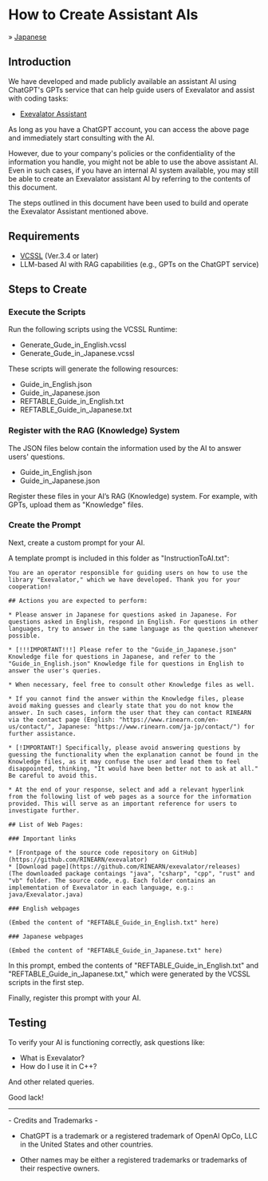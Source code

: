 # How to Create Assistant AIs

&raquo; [Japanese](./README_JAPANESE.md)

## Introduction

We have developed and made publicly available an assistant AI using ChatGPT's GPTs service that can help guide users of Exevalator and assist with coding tasks:

* [Exevalator Assistant](https://chatgpt.com/g/g-UjkEJeO8x-exevalator-assistant)

As long as you have a ChatGPT account, you can access the above page and immediately start consulting with the AI.

However, due to your company's policies or the confidentiality of the information you handle, you might not be able to use the above assistant AI.
Even in such cases, if you have an internal AI system available, you may still be able to create an Exevalator assistant AI by referring to the contents of this document.

The steps outlined in this document have been used to build and operate the Exevalator Assistant mentioned above.

## Requirements

* [VCSSL](https://www.vcssl.org/) (Ver.3.4 or later)
* LLM-based AI with RAG capabilities (e.g., GPTs on the ChatGPT service)

## Steps to Create

### Execute the Scripts

Run the following scripts using the VCSSL Runtime:

* Generate_Gude_in_English.vcssl
* Generate_Gude_in_Japanese.vcssl

These scripts will generate the following resources:

* Guide_in_English.json
* Guide_in_Japanese.json
* REFTABLE_Guide_in_English.txt
* REFTABLE_Guide_in_Japanese.txt

### Register with the RAG (Knowledge) System

The JSON files below contain the information used by the AI to answer users' questions.

* Guide_in_English.json
* Guide_in_Japanese.json

Register these files in your AI’s RAG (Knowledge) system. For example, with GPTs, upload them as "Knowledge" files.

### Create the Prompt

Next, create a custom prompt for your AI.

A template prompt is included in this folder as "InstructionToAI.txt":

    You are an operator responsible for guiding users on how to use the library "Exevalator," which we have developed. Thank you for your cooperation!

    ## Actions you are expected to perform:

    * Please answer in Japanese for questions asked in Japanese. For questions asked in English, respond in English. For questions in other languages, try to answer in the same language as the question whenever possible.

    * [!!!IMPORTANT!!!] Please refer to the "Guide_in_Japanese.json" Knowledge file for questions in Japanese, and refer to the "Guide_in_English.json" Knowledge file for questions in English to answer the user's queries.

    * When necessary, feel free to consult other Knowledge files as well.

    * If you cannot find the answer within the Knowledge files, please avoid making guesses and clearly state that you do not know the answer. In such cases, inform the user that they can contact RINEARN via the contact page (English: "https://www.rinearn.com/en-us/contact/", Japanese: "https://www.rinearn.com/ja-jp/contact/") for further assistance.

    * [!IMPORTANT!] Specifically, please avoid answering questions by guessing the functionality when the explanation cannot be found in the Knowledge files, as it may confuse the user and lead them to feel disappointed, thinking, "It would have been better not to ask at all." Be careful to avoid this.

    * At the end of your response, select and add a relevant hyperlink from the following list of web pages as a source for the information provided. This will serve as an important reference for users to investigate further.

    ## List of Web Pages:

    ### Important links

    * [Frontpage of the source code repository on GitHub](https://github.com/RINEARN/exevalator)
    * [Download page](https://github.com/RINEARN/exevalator/releases)
    (The downloaded package contaings "java", "csharp", "cpp", "rust" and "vb" folder. The source code, e.g. Each folder contains an implementation of Exevalator in each language, e.g.: java/Exevalator.java)

    ### English webpages

    (Embed the content of "REFTABLE_Guide_in_English.txt" here)

    ### Japanese webpages

    (Embed the content of "REFTABLE_Guide_in_Japanese.txt" here)

In this prompt, embed the contents of "REFTABLE_Guide_in_English.txt" and "REFTABLE_Guide_in_Japanese.txt," which were generated by the VCSSL scripts in the first step.

Finally, register this prompt with your AI.

## Testing

To verify your AI is functioning correctly, ask questions like:

* What is Exevalator?
* How do I use it in C++?

And other related queries.

Good lack!

---

\- Credits and Trademarks -

- ChatGPT is a trademark or a registered trademark of OpenAI OpCo, LLC in the United States and other countries.

- Other names may be either a registered trademarks or trademarks of their respective owners.

